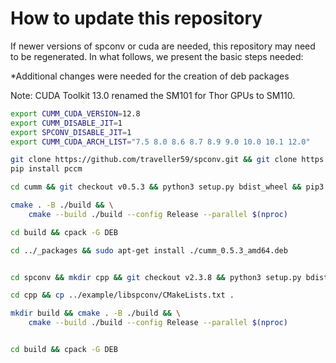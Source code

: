 
# How to update this repository

If newer versions of spconv or cuda are needed, this repository may need to be regenerated.
In what follows, we present the basic steps needed:

*Additional changes were needed for the creation of deb packages

Note: CUDA Toolkit 13.0 renamed the SM101 for Thor GPUs to SM110.

```bash
export CUMM_CUDA_VERSION=12.8
export CUMM_DISABLE_JIT=1
export SPCONV_DISABLE_JIT=1
export CUMM_CUDA_ARCH_LIST="7.5 8.0 8.6 8.7 8.9 9.0 10.0 10.1 12.0"

git clone https://github.com/traveller59/spconv.git && git clone https://github.com/FindDefinition/cumm
pip install pccm

cd cumm && git checkout v0.5.3 && python3 setup.py bdist_wheel && pip3 install dist/cumm_cu123-0.5.3-cp310-cp310-linux_x86_64.whl

cmake . -B ./build && \
    cmake --build ./build --config Release --parallel $(nproc)

cd build && cpack -G DEB

cd ../_packages && sudo apt-get install ./cumm_0.5.3_amd64.deb  


cd spconv && mkdir cpp && git checkout v2.3.8 && python3 setup.py bdist_wheel && python3 -m spconv.gencode --include=./cpp/include --src=./cpp/src  --inference_only=True

cd cpp && cp ../example/libspconv/CMakeLists.txt .

mkdir build && cmake . -B ./build && \
    cmake --build ./build --config Release --parallel $(nproc)


cd build && cpack -G DEB
```
